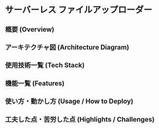 # サーバーレス ファイルアップローダー

## 概要 (Overview)

## アーキテクチャ図 (Architecture Diagram)

## 使用技術一覧 (Tech Stack)

## 機能一覧 (Features)

## 使い方・動かし方 (Usage / How to Deploy)

## 工夫した点・苦労した点 (Highlights / Challenges)